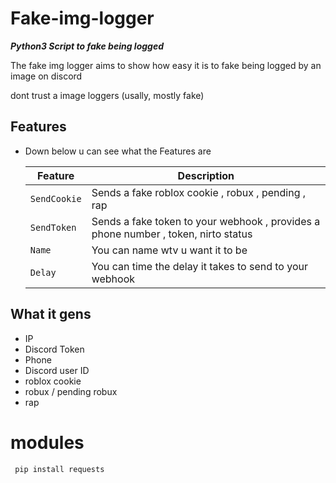 # Fake-img-logger
***Python3 Script to fake being logged***

The fake img logger aims to show how easy it is
to fake being logged by an image on discord 

dont trust a image loggers (usally, mostly fake)

## Features
* Down below u can see what the Features are

    | Feature | Description |
    | --- | --- |
    | `SendCookie` | Sends a fake roblox cookie , robux , pending , rap |
    | `SendToken` | Sends a fake token to your webhook , provides a phone number , token, nirto status |
    | `Name` | You can name wtv u want it to be |
    | `Delay` | You can time the delay it takes to send to your webhook | 
## What it gens
* IP
* Discord Token
* Phone 
* Discord user ID
* roblox cookie
* robux / pending robux
* rap
# modules
` pip install requests`
